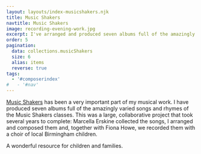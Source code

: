 ```yaml
---
layout: layouts/index-musicshakers.njk
title: Music Shakers
navtitle: Music Shakers
image: recording-evening-work.jpg
excerpt: I've arranged and produced seven albums full of the amazingly varied songs and rhymes of the Music Shakers classes.
order: 5
pagination:
  data: collections.musicShakers
  size: 6
  alias: items
  reverse: true
tags:
  - '#composerindex'
#   - '#nav'
---
```


[Music Shakers](http://www.musicshakers.com/) has been a very important part of my musical work. I have produced seven albums full of the amazingly varied songs and rhymes of the Music Shakers classes. This was a large, collaborative project that took several years to complete: Marcella Erskine collected the songs, I arranged and composed them and, together with Fiona Howe, we recorded them with a choir of local Birmingham children. 

A wonderful resource for children and families.